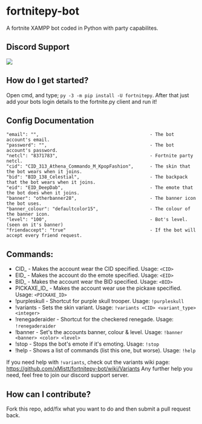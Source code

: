 # fortnitepy-bot
A fortnite XAMPP bot coded in Python with party capabilites.

## Discord Support
<a href="https://discord.gg/9y9Sqt2"><img src="https://i.imgur.com/wWTDpdl.png"></a>

## How do I get started?

Open cmd, and type; ```py -3 -m pip install -U fortnitepy```.
After that just add your bots login details to the fortnite.py client and run it!

## Config Documentation
```
"email": "",                                         - The bot account's email.
"password": "",                                      - The bot account's password.
"netcl": "8371783",                                  - Fortnite party netcl.
"cid": "CID_313_Athena_Commando_M_KpopFashion",      - The skin that the bot wears when it joins.
"bid": "BID_138_Celestial",                          - The backpack that the bot wears when it joins.
"eid": "EID_DeepDab",                                - The emote that the bot does when it joins.
"banner": "otherbanner28",                           - The banner icon the bot uses.
"banner_colour": "defaultcolor15",                   - The colour of the banner icon.
"level": "100",                                      - Bot's level. (seen on it's banner)
"friendaccept": "true"                               - If the bot will accept every friend request.
```

## Commands:
* CID_ - Makes the account wear the CID specified.                    Usage: ``<CID>``
* EID_ - Makes the account do the emote specified.                    Usage: ``<EID>``
* BID_ - Makes the account wear the BID specified.                    Usage: ``<BID>``
* PICKAXE_ID_ - Makes the account wear use the pickaxe specified.     Usage: ``<PICKAXE_ID>``
* !purpleskull - Shortcut for purple skull trooper.                   Usage: ``!purpleskull``
* !variants - Sets the skin variant.                                  Usage: ``!variants <CID> <variant_type> <integer>``
* !renegaderaider - Shortcut for the checkered renegade.              Usage: ``!renegaderaider``
* !banner - Set's the accounts banner, colour & level.                Usage: ``!banner <banner> <color> <level>``
* !stop - Stops the bot's emote if it's emoting.                      Usage: ``!stop``
* !help - Shows a list of commands (list this one, but worse).        Usage: ``!help``

If you need help with ``!variants``, check out the variants wiki page: https://github.com/xMistt/fortnitepy-bot/wiki/Variants Any further help you need, feel free to join our discord support server.

## How can I contribute?
Fork this repo, add/fix what you want to do and then submit a pull request back.

